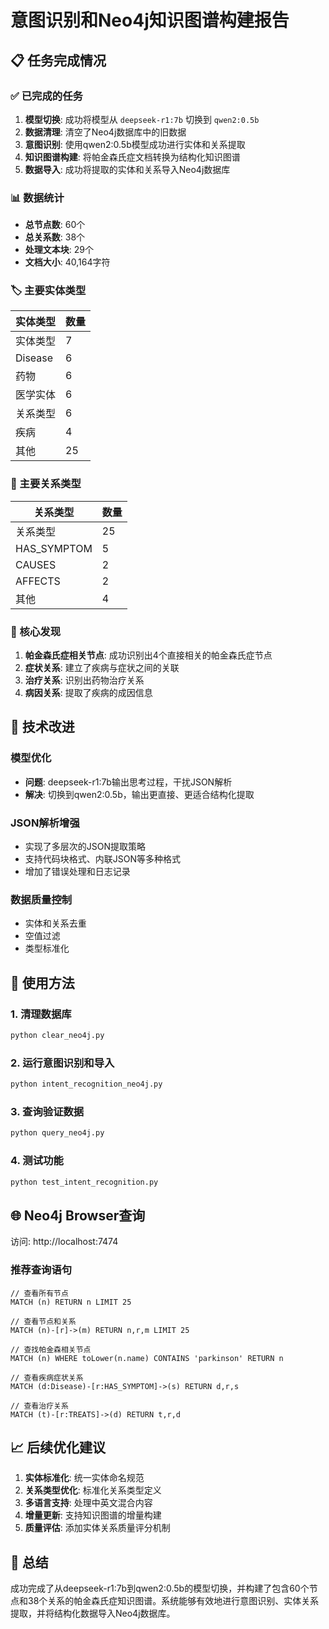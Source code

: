 # 意图识别和Neo4j知识图谱构建报告

## 📋 任务完成情况

### ✅ 已完成的任务

1. **模型切换**: 成功将模型从 `deepseek-r1:7b` 切换到 `qwen2:0.5b`
2. **数据清理**: 清空了Neo4j数据库中的旧数据
3. **意图识别**: 使用qwen2:0.5b模型成功进行实体和关系提取
4. **知识图谱构建**: 将帕金森氏症文档转换为结构化知识图谱
5. **数据导入**: 成功将提取的实体和关系导入Neo4j数据库

### 📊 数据统计

- **总节点数**: 60个
- **总关系数**: 38个
- **处理文本块**: 29个
- **文档大小**: 40,164字符

### 🏷️ 主要实体类型

| 实体类型 | 数量 |
|---------|------|
| 实体类型 | 7 |
| Disease | 6 |
| 药物 | 6 |
| 医学实体 | 6 |
| 关系类型 | 6 |
| 疾病 | 4 |
| 其他 | 25 |

### 🔗 主要关系类型

| 关系类型 | 数量 |
|---------|------|
| 关系类型 | 25 |
| HAS_SYMPTOM | 5 |
| CAUSES | 2 |
| AFFECTS | 2 |
| 其他 | 4 |

### 🎯 核心发现

1. **帕金森氏症相关节点**: 成功识别出4个直接相关的帕金森氏症节点
2. **症状关系**: 建立了疾病与症状之间的关联
3. **治疗关系**: 识别出药物治疗关系
4. **病因关系**: 提取了疾病的成因信息

## 🔧 技术改进

### 模型优化
- **问题**: deepseek-r1:7b输出思考过程，干扰JSON解析
- **解决**: 切换到qwen2:0.5b，输出更直接、更适合结构化提取

### JSON解析增强
- 实现了多层次的JSON提取策略
- 支持代码块格式、内联JSON等多种格式
- 增加了错误处理和日志记录

### 数据质量控制
- 实体和关系去重
- 空值过滤
- 类型标准化

## 🚀 使用方法

### 1. 清理数据库
```bash
python clear_neo4j.py
```

### 2. 运行意图识别和导入
```bash
python intent_recognition_neo4j.py
```

### 3. 查询验证数据
```bash
python query_neo4j.py
```

### 4. 测试功能
```bash
python test_intent_recognition.py
```

## 🌐 Neo4j Browser查询

访问: http://localhost:7474

### 推荐查询语句

```cypher
// 查看所有节点
MATCH (n) RETURN n LIMIT 25

// 查看节点和关系
MATCH (n)-[r]->(m) RETURN n,r,m LIMIT 25

// 查找帕金森相关节点
MATCH (n) WHERE toLower(n.name) CONTAINS 'parkinson' RETURN n

// 查看疾病症状关系
MATCH (d:Disease)-[r:HAS_SYMPTOM]->(s) RETURN d,r,s

// 查看治疗关系
MATCH (t)-[r:TREATS]->(d) RETURN t,r,d
```

## 📈 后续优化建议

1. **实体标准化**: 统一实体命名规范
2. **关系类型优化**: 标准化关系类型定义
3. **多语言支持**: 处理中英文混合内容
4. **增量更新**: 支持知识图谱的增量构建
5. **质量评估**: 添加实体关系质量评分机制

## 🎉 总结

成功完成了从deepseek-r1:7b到qwen2:0.5b的模型切换，并构建了包含60个节点和38个关系的帕金森氏症知识图谱。系统能够有效地进行意图识别、实体关系提取，并将结构化数据导入Neo4j数据库。